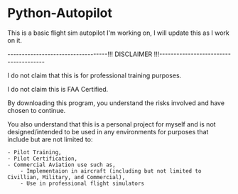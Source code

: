 # Python-Autopilot
This is a basic flight sim autopilot I'm working on, I will update this as I work on it.

-----------------------------------!!! DISCLAIMER !!!--------------------------------------

I do not claim that this is for professional training purposes.

I do not claim this is FAA Certified.

By downloading this program, you understand the risks involved and have chosen to continue. 

You also understand that this is a personal project for myself and is not designed/intended to be used in any environments for purposes that include but are not limited to:

    - Pilot Training,
    - Pilot Certification,
    - Commercial Aviation use such as,
        - Implementaion in aircraft (including but not limited to Civillian, Military, and Commercial),
        - Use in professional flight simulators
